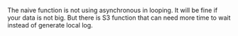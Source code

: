 The naive function is not using asynchronous in looping.
It will be fine if your data is not big.
But there is S3 function that can need more time to wait instead of generate local log.